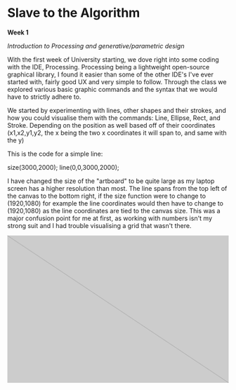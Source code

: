 # Slave to the Algorithm
**Week 1**

*Introduction to Processing and generative/parametric design*

With the first week of University starting, we dove right into some coding with the IDE, Processing. Processing being a lightweight open-source graphical library, I found it easier than some of the other IDE's I've ever started with, fairly good UX and very simple to follow. Through the class we explored various basic graphic commands and the syntax that we would have to strictly adhere to.

We started by experimenting with lines, other shapes and their strokes, and how you could visualise them with the commands: Line, Ellipse, Rect, and Stroke. Depending on the position as well based off of their coordinates (x1,x2,y1,y2, the x being the two x coordinates it will span to, and same with the y)

This is the code for a simple line:

size(3000,2000);
line(0,0,3000,2000);

I have changed the size of the "artboard" to be quite large as my laptop screen has a higher resolution than most. The line spans from the top left of the canvas to the bottom right, if the size function were to change to (1920,1080) for example the line coordinates would then have to change to (1920,1080) as the line coordinates are tied to the canvas size. This was a major confusion point for me at first, as working with numbers isn't my strong suit and I had trouble visualising a grid that wasn't there.

![Image of Line](https://github.com/Dropboy/Slave-to-the-Algorithm/blob/Journal/Images%20and%20Resources/Week%201/Line.png)
